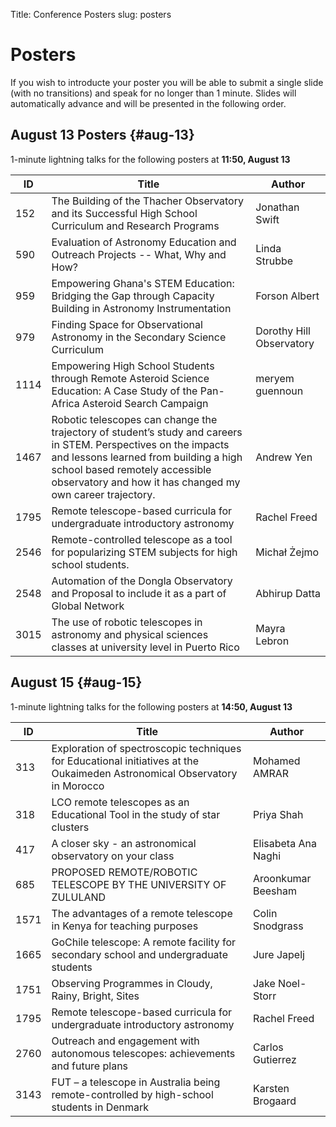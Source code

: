 Title: Conference Posters
slug: posters

# Posters

If you wish to introducte your poster you will be able to submit a single slide (with no transitions) and speak for no longer than 1 minute. Slides will automatically advance and will be presented in the following order.

## August 13 Posters {#aug-13}

1-minute lightning talks for the following posters at **11:50, August 13**

ID | Title | Author
----|-----------|-------------
152 | The Building of the Thacher Observatory and its Successful High School Curriculum and Research Programs | Jonathan Swift
590 | Evaluation of Astronomy Education and Outreach Projects -- What, Why and How? | Linda Strubbe
959 | Empowering Ghana's STEM Education: Bridging the Gap through Capacity Building in Astronomy Instrumentation | Forson Albert
979 | Finding Space for Observational Astronomy in the Secondary Science Curriculum | Dorothy Hill Observatory
1114 | Empowering High School Students through Remote Asteroid Science Education: A Case Study of the Pan-Africa Asteroid Search Campaign | meryem guennoun
1467 | Robotic telescopes can change the trajectory of student’s study and careers in STEM. Perspectives on the impacts and lessons learned from building a high school based remotely accessible observatory and how it has changed my own career trajectory. | Andrew Yen
1795 | Remote telescope-based curricula for undergraduate introductory astronomy | Rachel Freed
2546 | Remote-controlled telescope as a tool for popularizing STEM subjects for high school students. | Michał Żejmo
2548 | Automation of the Dongla Observatory and Proposal to include it as a part of Global Network | Abhirup Datta
3015 | The use of robotic telescopes in astronomy and physical sciences classes at university level in Puerto Rico | Mayra Lebron

## August 15 {#aug-15}

1-minute lightning talks for the following posters at **14:50, August 13**

ID | Title | Author
----|-----------|-------------
313 | Exploration of spectroscopic techniques for Educational initiatives at the Oukaimeden Astronomical Observatory in Morocco | Mohamed AMRAR
318 | LCO remote telescopes as an Educational Tool in the study of star clusters | Priya Shah
417 | A closer sky - an astronomical observatory on your class | Elisabeta Ana Naghi
685 | PROPOSED REMOTE/ROBOTIC TELESCOPE BY THE UNIVERSITY OF ZULULAND | Aroonkumar Beesham
1571 | The advantages of a remote telescope in Kenya for teaching purposes | Colin Snodgrass
1665 | GoChile telescope: A remote facility for secondary school and undergraduate students | Jure Japelj
1751 | Observing Programmes in Cloudy, Rainy, Bright, Sites | Jake Noel-Storr
1795 | Remote telescope-based curricula for undergraduate introductory astronomy | Rachel Freed
2760 | Outreach and engagement with autonomous telescopes: achievements and future plans | Carlos Gutierrez
3143 | FUT – a telescope in Australia being remote-controlled by high-school students in Denmark | Karsten    Brogaard 
